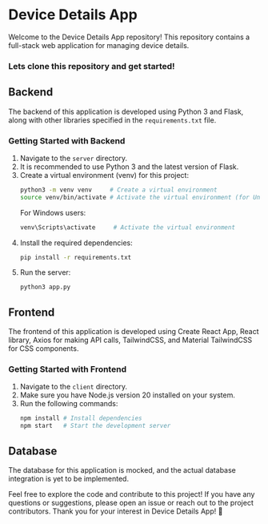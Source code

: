 # Device Details App

Welcome to the Device Details App repository! This repository contains a full-stack web application for managing device details.


### Lets clone this repository and get started!

## Backend

The backend of this application is developed using Python 3 and Flask, along with other libraries specified in the `requirements.txt` file.

### Getting Started with Backend

1. Navigate to the `server` directory.
2. It is recommended to use Python 3 and the latest version of Flask.
3. Create a virtual environment (venv) for this project:
   ```bash
   python3 -m venv venv     # Create a virtual environment
   source venv/bin/activate # Activate the virtual environment (for Unix based systems)
   ```
   For Windows users:
   ```bash
   venv\Scripts\activate     # Activate the virtual environment
   ```
4. Install the required dependencies:
   ```bash
   pip install -r requirements.txt
   ```
5. Run the server:
   ```bash
   python3 app.py
   ```

## Frontend

The frontend of this application is developed using Create React App, React library, Axios for making API calls, TailwindCSS, and Material TailwindCSS for CSS components.


### Getting Started with Frontend

1. Navigate to the `client` directory.
2. Make sure you have Node.js version 20 installed on your system.
3. Run the following commands:
   ```bash
   npm install # Install dependencies
   npm start   # Start the development server
   ```

## Database

The database for this application is mocked, and the actual database integration is yet to be implemented.

Feel free to explore the code and contribute to this project! If you have any questions or suggestions, please open an issue or reach out to the project contributors. Thank you for your interest in Device Details App! 🚀
